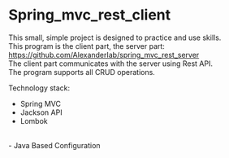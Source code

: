 # Spring_mvc_rest_client

This small, simple project is designed to practice and use skills.<br>
This program is the client part, the server part: https://github.com/AlexanderIab/spring_mvc_rest_server <br>
The client part communicates with the server using Rest API.<br>
The program supports all CRUD operations.
<br>

Technology stack:
- Spring MVC
- Jackson API
- Lombok

<br>
- Java Based Configuration
